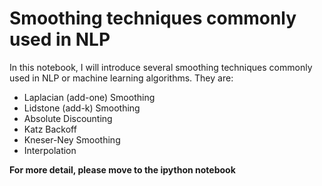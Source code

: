 # Smoothing techniques commonly used in NLP  
In this notebook, I will introduce several smoothing techniques commonly used in NLP or machine learning algorithms. They are:
- Laplacian (add-one) Smoothing
- Lidstone (add-k) Smoothing
- Absolute Discounting
- Katz Backoff
- Kneser-Ney Smoothing
- Interpolation  

**For more detail, please move to the ipython notebook**

